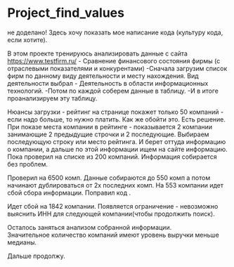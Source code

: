 # Project_find_values
не доделано! Здесь хочу показать мое написание кода (культуру кода, если хотите).  


В этом проекте тренируюсь анализировать данные с сайта https://www.testfirm.ru/ - Сравнение финансового состояния фирмы (с отраслевыми показателями и конкурентами)
-Сначала загрузим список фирм по данному виду деятельности и месту нахождения. Вид деятельности выбрал - Деятельность в области информационных технологий.
-Потом по каждой соберем данные в таблицу. 
-И в итоге проанализируем эту таблицу.

Нюансы загрузки - рейтинг на странице покажет только 50 компаний - если надо больше, то нужно платить. Как же обойти это. Есть решение. 
При показе места компании в рейтинге - показывается 2 компании занимающие 2 предыдущие строчки и 2 последующие. Выбираем последующую строку или место рейтинга. И берет оттуда информацию о компании, а дальше по этой информации ищем на сайте информацию. 
Пока проверил на списке из 200 компаний. Информация собирается без проблем.

Проверил на 6500 комп. Данные собираются до 550 комп а потом начинают дублироваться от 2х последних комп.
На 553 компании идет сбой сбора информации. Поправил код . 

Идет сбой на 1842 компании. Появляется ограничение - невозможно выяснить ИНН для следующей компании(чтобы продолжить поиск).

Осталось заняться анализом собранной информации.  
Значительное количество компаний имеют уровень выручки меньше медианы.


Дальше продолжу.
